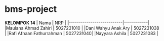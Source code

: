 # bms-project

**KELOMPOK 14**
| Nama | NRP |
|---------------------------|------------|
|Maulana Ahmad Zahiri | 5027231010 |
|Dani Wahyu Anak Ary | 5027231038 |
|Rafi Afnaan Fathurrahman | 5027231040|
|Nayyara Ashila | 5027231083 |
